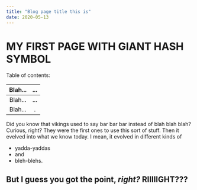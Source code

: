 ```yaml
---
title: "Blog page title this is"
date: 2020-05-13
---
```


# MY FIRST PAGE WITH GIANT HASH SYMBOL

Table of contents:

Blah... | ...
:--:    | :--:
Blah... | ...
Blah... | .


Did you know that vikings used to say bar bar bar instead of blah blah blah? Curious, right? They were the first ones to use this sort of stuff. Then it evelved into what we know today. I mean, it evolved in different kinds of
- yadda-yaddas
- and
- bleh-blehs.

## But I guess you got the point, *right?* **RIIIIIGHT???**
